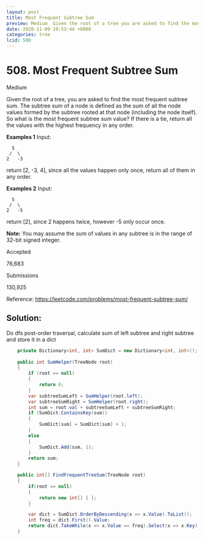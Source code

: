 ```yaml
---
layout: post
title: Most Frequent Subtree Sum
preview: Medium  Given the root of a tree you are asked to find the most frequent subtree sum The subtree sum of a node is defined as the sum
date: 2020-11-09 19:53:44 +0000
categories: tree
lcid: 508
---
```


# 508. Most Frequent Subtree Sum

Medium

Given the root of a tree, you are asked to find the most frequent subtree sum. The subtree sum of a node is defined as the sum of all the node values formed by the subtree rooted at that node (including the node itself). So what is the most frequent subtree sum value? If there is a tie, return all the values with the highest frequency in any order.

**Examples 1**
Input:

```
  5
 /  \
2   -3
```

return [2, -3, 4], since all the values happen only once, return all of them in any order.



**Examples 2**
Input:

```
  5
 /  \
2   -5
```

return [2], since 2 happens twice, however -5 only occur once.



**Note:** You may assume the sum of values in any subtree is in the range of 32-bit signed integer.

Accepted

76,683

Submissions

130,925

Reference: https://leetcode.com/problems/most-frequent-subtree-sum/

## Solution:

Do dfs post-order traversal, calculate sum of left subtree and right subtree and store it in a dict

```c#
    private Dictionary<int, int> SumDict = new Dictionary<int, int>();
    
    public int SumHelper(TreeNode root)
    {
        if (root == null)
        {
            return 0;
        }
        var subtreeSumLeft = SumHelper(root.left);
        var subtreeSumRight = SumHelper(root.right);
        int sum = root.val + subtreeSumLeft + subtreeSumRight;
        if (SumDict.ContainsKey(sum))
        {
            SumDict[sum] = SumDict[sum] + 1;
        }
        else
        {
            SumDict.Add(sum, 1);
        }
        return sum;
    }

    public int[] FindFrequentTreeSum(TreeNode root)
    {
        if(root == null)
        {
            return new int[] { };
        }

        var dict = SumDict.OrderByDescending(x => x.Value).ToList();
        int freq = dict.First().Value;
        return dict.TakeWhile(x => x.Value == freq).Select(x => x.Key).ToArray();
    }
```
